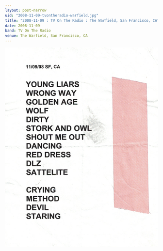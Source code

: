 ```yaml
---
layout: post-narrow
uid: "2008-11-09-tvontheradio-warfield.jpg"
title: "2008-11-09 : TV On The Radio : The Warfield, San Francisco, CA"
date: 2008-11-09
band: TV On The Radio
venue: The Warfield, San Francisco, CA
---
```


<div class="showcase">
  <img src="/img/2008/11/20081109-TVOnTheRadio-Warfield.jpg" alt="2008-11-09-tvontheradio-warfield.jpg">
</div>
